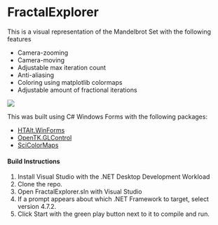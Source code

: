 # FractalExplorer

This is a visual representation of the Mandelbrot Set with the following features
* Camera-zooming
* Camera-moving
* Adjustable max iteration count
* Anti-aliasing
* Coloring using matplotlib colormaps
* Adjustable amount of fractional iterations  

![](gifs/demo1.gif)
  
This was built using C# Windows Forms with the following packages:
*  [HTAlt.WinForms](https://www.nuget.org/packages/HTAlt.WinForms/0.1.4.2?_src=template)
*  [OpenTK.GLControl](https://www.nuget.org/packages/OpenTK.GLControl/3.1.0?_src=template)
*  [SciColorMaps](https://www.nuget.org/packages/ar1st0crat.SciColorMaps/1.0.2?_src=template)

#### Build Instructions
1. Install Visual Studio with the .NET Desktop Development Workload
2. Clone the repo.
3. Open FractalExplorer.sln with Visual Studio
4. If a prompt appears about which .NET Framework to target, select version 4.7.2.
5. Click Start with the green play button next to it to compile and run.

